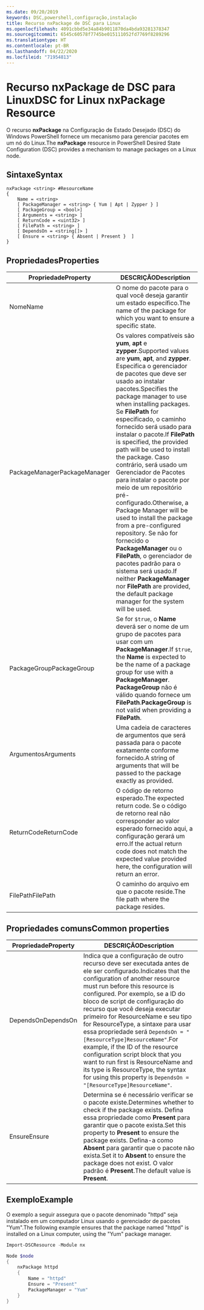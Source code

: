 ```yaml
---
ms.date: 09/20/2019
keywords: DSC,powershell,configuração,instalação
title: Recurso nxPackage de DSC para Linux
ms.openlocfilehash: 4091cbbd5e34a84b9011870da4bda93281378347
ms.sourcegitcommit: 6545c60578f7745be015111052fd7769f8289296
ms.translationtype: HT
ms.contentlocale: pt-BR
ms.lasthandoff: 04/22/2020
ms.locfileid: "71954813"
---
```

# <a name="dsc-for-linux-nxpackage-resource"></a><span data-ttu-id="816ea-103">Recurso nxPackage de DSC para Linux</span><span class="sxs-lookup"><span data-stu-id="816ea-103">DSC for Linux nxPackage Resource</span></span>

<span data-ttu-id="816ea-104">O recurso **nxPackage** na Configuração de Estado Desejado (DSC) do Windows PowerShell fornece um mecanismo para gerenciar pacotes em um nó do Linux.</span><span class="sxs-lookup"><span data-stu-id="816ea-104">The **nxPackage** resource in PowerShell Desired State Configuration (DSC) provides a mechanism to manage packages on a Linux node.</span></span>

## <a name="syntax"></a><span data-ttu-id="816ea-105">Sintaxe</span><span class="sxs-lookup"><span data-stu-id="816ea-105">Syntax</span></span>

```Syntax
nxPackage <string> #ResourceName
{
    Name = <string>
    [ PackageManager = <string> { Yum | Apt | Zypper } ]
    [ PackageGroup = <bool>]
    [ Arguments = <string> ]
    [ ReturnCode = <uint32> ]
    [ FilePath = <string> ]
    [ DependsOn = <string[]> ]
    [ Ensure = <string> { Absent | Present }  ]
}
```

## <a name="properties"></a><span data-ttu-id="816ea-106">Propriedades</span><span class="sxs-lookup"><span data-stu-id="816ea-106">Properties</span></span>

|<span data-ttu-id="816ea-107">Propriedade</span><span class="sxs-lookup"><span data-stu-id="816ea-107">Property</span></span> |<span data-ttu-id="816ea-108">DESCRIÇÃO</span><span class="sxs-lookup"><span data-stu-id="816ea-108">Description</span></span> |
|---|---|
|<span data-ttu-id="816ea-109">Nome</span><span class="sxs-lookup"><span data-stu-id="816ea-109">Name</span></span> |<span data-ttu-id="816ea-110">O nome do pacote para o qual você deseja garantir um estado específico.</span><span class="sxs-lookup"><span data-stu-id="816ea-110">The name of the package for which you want to ensure a specific state.</span></span> |
|<span data-ttu-id="816ea-111">PackageManager</span><span class="sxs-lookup"><span data-stu-id="816ea-111">PackageManager</span></span> |<span data-ttu-id="816ea-112">Os valores compatíveis são **yum**, **apt** e **zypper**.</span><span class="sxs-lookup"><span data-stu-id="816ea-112">Supported values are **yum**, **apt**, and **zypper**.</span></span> <span data-ttu-id="816ea-113">Especifica o gerenciador de pacotes que deve ser usado ao instalar pacotes.</span><span class="sxs-lookup"><span data-stu-id="816ea-113">Specifies the package manager to use when installing packages.</span></span> <span data-ttu-id="816ea-114">Se **FilePath** for especificado, o caminho fornecido será usado para instalar o pacote.</span><span class="sxs-lookup"><span data-stu-id="816ea-114">If **FilePath** is specified, the provided path will be used to install the package.</span></span> <span data-ttu-id="816ea-115">Caso contrário, será usado um Gerenciador de Pacotes para instalar o pacote por meio de um repositório pré-configurado.</span><span class="sxs-lookup"><span data-stu-id="816ea-115">Otherwise, a Package Manager will be used to install the package from a pre-configured repository.</span></span> <span data-ttu-id="816ea-116">Se não for fornecido o **PackageManager** ou o **FilePath**, o gerenciador de pacotes padrão para o sistema será usado.</span><span class="sxs-lookup"><span data-stu-id="816ea-116">If neither **PackageManager** nor **FilePath** are provided, the default package manager for the system will be used.</span></span> |
|<span data-ttu-id="816ea-117">PackageGroup</span><span class="sxs-lookup"><span data-stu-id="816ea-117">PackageGroup</span></span> |<span data-ttu-id="816ea-118">Se for `$true`, o **Name** deverá ser o nome de um grupo de pacotes para usar com um **PackageManager**.</span><span class="sxs-lookup"><span data-stu-id="816ea-118">If `$true`, the **Name** is expected to be the name of a package group for use with a **PackageManager**.</span></span> <span data-ttu-id="816ea-119">**PackageGroup** não é válido quando fornece um **FilePath**.</span><span class="sxs-lookup"><span data-stu-id="816ea-119">**PackageGroup** is not valid when providing a **FilePath**.</span></span> |
|<span data-ttu-id="816ea-120">Argumentos</span><span class="sxs-lookup"><span data-stu-id="816ea-120">Arguments</span></span> |<span data-ttu-id="816ea-121">Uma cadeia de caracteres de argumentos que será passada para o pacote exatamente conforme fornecido.</span><span class="sxs-lookup"><span data-stu-id="816ea-121">A string of arguments that will be passed to the package exactly as provided.</span></span> |
|<span data-ttu-id="816ea-122">ReturnCode</span><span class="sxs-lookup"><span data-stu-id="816ea-122">ReturnCode</span></span> |<span data-ttu-id="816ea-123">O código de retorno esperado.</span><span class="sxs-lookup"><span data-stu-id="816ea-123">The expected return code.</span></span> <span data-ttu-id="816ea-124">Se o código de retorno real não corresponder ao valor esperado fornecido aqui, a configuração gerará um erro.</span><span class="sxs-lookup"><span data-stu-id="816ea-124">If the actual return code does not match the expected value provided here, the configuration will return an error.</span></span> |
|<span data-ttu-id="816ea-125">FilePath</span><span class="sxs-lookup"><span data-stu-id="816ea-125">FilePath</span></span> |<span data-ttu-id="816ea-126">O caminho do arquivo em que o pacote reside.</span><span class="sxs-lookup"><span data-stu-id="816ea-126">The file path where the package resides.</span></span> |

## <a name="common-properties"></a><span data-ttu-id="816ea-127">Propriedades comuns</span><span class="sxs-lookup"><span data-stu-id="816ea-127">Common properties</span></span>

|<span data-ttu-id="816ea-128">Propriedade</span><span class="sxs-lookup"><span data-stu-id="816ea-128">Property</span></span> |<span data-ttu-id="816ea-129">DESCRIÇÃO</span><span class="sxs-lookup"><span data-stu-id="816ea-129">Description</span></span> |
|---|---|
|<span data-ttu-id="816ea-130">DependsOn</span><span class="sxs-lookup"><span data-stu-id="816ea-130">DependsOn</span></span> |<span data-ttu-id="816ea-131">Indica que a configuração de outro recurso deve ser executada antes de ele ser configurado.</span><span class="sxs-lookup"><span data-stu-id="816ea-131">Indicates that the configuration of another resource must run before this resource is configured.</span></span> <span data-ttu-id="816ea-132">Por exemplo, se a ID do bloco de script de configuração do recurso que você deseja executar primeiro for ResourceName e seu tipo for ResourceType, a sintaxe para usar essa propriedade será `DependsOn = "[ResourceType]ResourceName"`.</span><span class="sxs-lookup"><span data-stu-id="816ea-132">For example, if the ID of the resource configuration script block that you want to run first is ResourceName and its type is ResourceType, the syntax for using this property is `DependsOn = "[ResourceType]ResourceName"`.</span></span> |
|<span data-ttu-id="816ea-133">Ensure</span><span class="sxs-lookup"><span data-stu-id="816ea-133">Ensure</span></span> |<span data-ttu-id="816ea-134">Determina se é necessário verificar se o pacote existe.</span><span class="sxs-lookup"><span data-stu-id="816ea-134">Determines whether to check if the package exists.</span></span> <span data-ttu-id="816ea-135">Defina essa propriedade como **Present** para garantir que o pacote exista.</span><span class="sxs-lookup"><span data-stu-id="816ea-135">Set this property to **Present** to ensure the package exists.</span></span> <span data-ttu-id="816ea-136">Defina-a como **Absent** para garantir que o pacote não exista.</span><span class="sxs-lookup"><span data-stu-id="816ea-136">Set it to **Absent** to ensure the package does not exist.</span></span> <span data-ttu-id="816ea-137">O valor padrão é **Present**.</span><span class="sxs-lookup"><span data-stu-id="816ea-137">The default value is **Present**.</span></span> |

## <a name="example"></a><span data-ttu-id="816ea-138">Exemplo</span><span class="sxs-lookup"><span data-stu-id="816ea-138">Example</span></span>

<span data-ttu-id="816ea-139">O exemplo a seguir assegura que o pacote denominado "httpd" seja instalado em um computador Linux usando o gerenciador de pacotes "Yum".</span><span class="sxs-lookup"><span data-stu-id="816ea-139">The following example ensures that the package named "httpd" is installed on a Linux computer, using the "Yum" package manager.</span></span>

```powershell
Import-DSCResource -Module nx

Node $node
{
    nxPackage httpd
    {
        Name = "httpd"
        Ensure = "Present"
        PackageManager = "Yum"
    }
}
```